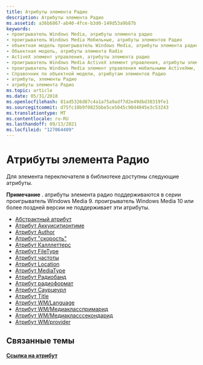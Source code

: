 ```yaml
---
title: Атрибуты элемента Радио
description: Атрибуты элемента Радио
ms.assetid: a36b6867-ab40-4fce-b3d0-149d53a9b87b
keywords:
- проигрыватель Windows Media, атрибуты элемента радио
- проигрыватель Windows Media Мобильные, атрибуты элементов Радио
- объектная модель проигрыватель Windows Media, атрибуты элемента радио
- Объектная модель, атрибуты элемента Radio
- ActiveX элемент управления, атрибуты элемента радио
- проигрыватель Windows Media ActiveX элемент управления, атрибуты элемента радио
- проигрыватель Windows Media элемент управления мобильными ActiveXми, атрибуты элемента радио
- Справочник по объектной модели, атрибутам элементов Радио
- атрибуты, элементы Радио
- атрибуты элемента Радио
ms.topic: article
ms.date: 05/31/2018
ms.openlocfilehash: 81ad5326d87c4a1a75a9adf7d2e49dbd38319fe1
ms.sourcegitcommit: d75fc10b9f0825bbe5ce5045c90d4045e3c53243
ms.translationtype: MT
ms.contentlocale: ru-RU
ms.lasthandoff: 09/13/2021
ms.locfileid: "127064409"
---
```

# <a name="radio-item-attributes"></a>Атрибуты элемента Радио

Для элемента переключателя в библиотеке доступны следующие атрибуты.

**Примечание** . атрибуты элемента радио поддерживаются в серии проигрыватель Windows Media 9. проигрыватель Windows Media 10 или более поздней версии не поддерживает эти атрибуты.

-   [Абстрактный атрибут](abstract-attribute.md)
-   [Атрибут Аккуиситионтиме](acquisitiontime-attribute.md)
-   [Атрибут Author](author-attribute.md)
-   [Атрибут "скорость"](bitrate-attribute.md)
-   [Атрибут Калллеттерс](callletters-attribute.md)
-   [Атрибут FileType](filetype-attribute.md)
-   [Атрибут частоты](frequency-attribute.md)
-   [Атрибут Location](location-attribute.md)
-   [Атрибут MediaType](mediatype-attribute.md)
-   [Атрибут Радиобанд](radioband-attribute.md)
-   [Атрибут радиоформат](radioformat-attribute.md)
-   [Атрибут Саурцеурл](sourceurl-attribute.md)
-   [Атрибут Title](title-attribute.md)
-   [Атрибут WM/Language](wm-language-attribute.md)
-   [Атрибут WM/Медиакласспримарид](wm-mediaclassprimaryid-attribute.md)
-   [Атрибут WM/Медиакласссекондарид](wm-mediaclasssecondaryid-attribute.md)
-   [Атрибут WM/provider](wm-provider-attribute.md)

## <a name="related-topics"></a>Связанные темы

<dl> <dt>

[**Ссылка на атрибут**](attribute-reference.md)
</dt> </dl>

 

 




